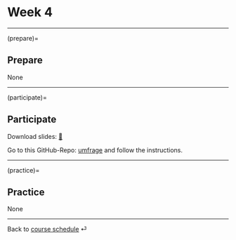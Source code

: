 # Week 4


---

(prepare)=
## Prepare


None

---

(participate)=
## Participate


Download slides: [📑](https://drive.google.com/file/d/1-YS7_A9lO8MIistnN4bcTK9JW2K8l8_5/view?usp=sharing)



Go to this GitHub-Repo: [umfrage](https://github.com/kirenz/umfrage) and follow the instructions.

---

(practice)=
## Practice

None


---

Back to [course schedule](../docs/course-schedule.md) ⏎

